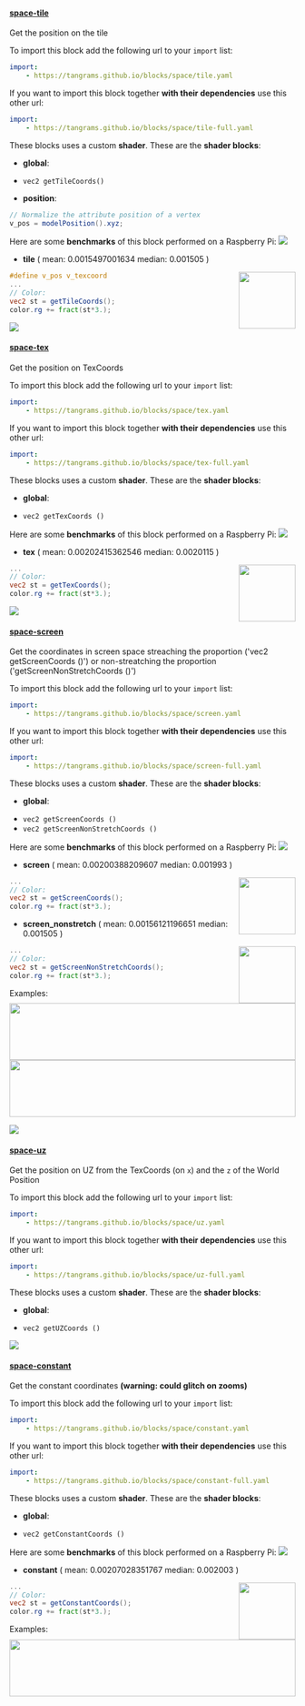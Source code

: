 

#### [space-tile](http://tangrams.github.io/blocks/#space-tile) <a href="https://github.com/tangrams/blocks/blob/gh-pages/space/tile.yaml" target="_blank"><i class="fa fa-github" aria-hidden="true"></i></a>

Get the position on the tile



To import this block add the following url to your `import` list:

```yaml
import:
    - https://tangrams.github.io/blocks/space/tile.yaml
```




If you want to import this block together **with their dependencies** use this other url:

```yaml
import:
    - https://tangrams.github.io/blocks/space/tile-full.yaml
```


These blocks uses a custom **shader**.
These are the **shader blocks**:

- **global**:
 + `vec2 getTileCoords()`
- **position**:

```glsl
// Normalize the attribute position of a vertex
v_pos = modelPosition().xyz;
```



Here are some **benchmarks** of this block performed on a Raspberry Pi:
[![](http://tangrams.github.io/blocks/./space/test/space-tile.png)](http://tangrams.github.io/blocks/test.html?test=./space/test/space-tile.json)

- **tile** ( mean: 0.0015497001634 median: 0.001505 )

<a href="http://thebookofshaders.com/edit.php#http://tangrams.github.io/blocks/./space/test/tile-tile.frag"><img src="http://tangrams.github.io/blocks/./space/test/tile-tile.png" style="width:100px; height:100px; float: right; left: 55px;"></a>

```glsl
#define v_pos v_texcoord
...
// Color:
vec2 st = getTileCoords();
color.rg += fract(st*3.);

```


![](https://mapzen.com/common/styleguide/images/divider/compass-red.png)


#### [space-tex](http://tangrams.github.io/blocks/#space-tex) <a href="https://github.com/tangrams/blocks/blob/gh-pages/space/tex.yaml" target="_blank"><i class="fa fa-github" aria-hidden="true"></i></a>

Get the position on TexCoords



To import this block add the following url to your `import` list:

```yaml
import:
    - https://tangrams.github.io/blocks/space/tex.yaml
```




If you want to import this block together **with their dependencies** use this other url:

```yaml
import:
    - https://tangrams.github.io/blocks/space/tex-full.yaml
```


These blocks uses a custom **shader**.
These are the **shader blocks**:

- **global**:
 + `vec2 getTexCoords ()`

Here are some **benchmarks** of this block performed on a Raspberry Pi:
[![](http://tangrams.github.io/blocks/./space/test/space-tex.png)](http://tangrams.github.io/blocks/test.html?test=./space/test/space-tex.json)

- **tex** ( mean: 0.00202415362546 median: 0.0020115 )

<a href="http://thebookofshaders.com/edit.php#http://tangrams.github.io/blocks/./space/test/tex-tex.frag"><img src="http://tangrams.github.io/blocks/./space/test/tex-tex.png" style="width:100px; height:100px; float: right; left: 55px;"></a>

```glsl
...
// Color:
vec2 st = getTexCoords();
color.rg += fract(st*3.);

```


![](https://mapzen.com/common/styleguide/images/divider/compass-red.png)


#### [space-screen](http://tangrams.github.io/blocks/#space-screen) <a href="https://github.com/tangrams/blocks/blob/gh-pages/space/screen.yaml" target="_blank"><i class="fa fa-github" aria-hidden="true"></i></a>

Get the coordinates in screen space streaching the proportion ('vec2 getScreenCoords ()') or non-streatching the proportion ('getScreenNonStretchCoords ()')



To import this block add the following url to your `import` list:

```yaml
import:
    - https://tangrams.github.io/blocks/space/screen.yaml
```




If you want to import this block together **with their dependencies** use this other url:

```yaml
import:
    - https://tangrams.github.io/blocks/space/screen-full.yaml
```


These blocks uses a custom **shader**.
These are the **shader blocks**:

- **global**:
 + `vec2 getScreenCoords ()`
 + `vec2 getScreenNonStretchCoords ()`

Here are some **benchmarks** of this block performed on a Raspberry Pi:
[![](http://tangrams.github.io/blocks/./space/test/space-screen.png)](http://tangrams.github.io/blocks/test.html?test=./space/test/space-screen.json)

- **screen** ( mean: 0.00200388209607 median: 0.001993 )

<a href="http://thebookofshaders.com/edit.php#http://tangrams.github.io/blocks/./space/test/screen-screen.frag"><img src="http://tangrams.github.io/blocks/./space/test/screen-screen.png" style="width:100px; height:100px; float: right; left: 55px;"></a>

```glsl
...
// Color:
vec2 st = getScreenCoords();
color.rg += fract(st*3.);

```


- **screen_nonstretch** ( mean: 0.00156121196651 median: 0.001505 )

<a href="http://thebookofshaders.com/edit.php#http://tangrams.github.io/blocks/./space/test/screen-screen_nonstretch.frag"><img src="http://tangrams.github.io/blocks/./space/test/screen-screen_nonstretch.png" style="width:100px; height:100px; float: right; left: 55px;"></a>

```glsl
...
// Color:
vec2 st = getScreenNonStretchCoords();
color.rg += fract(st*3.);

```


Examples:
<a href="https://mapzen.com/tangram/play/?scene=https://tangrams.github.io/tangram-sandbox/styles/press.yaml&lines=136-145" target="_blank">
<img src="https://tangrams.github.io/tangram-sandbox/styles/press.png" style="width: 100%; height: 100px; object-fit: cover;">
</a>
<a href="https://mapzen.com/tangram/play/?scene=https://tangrams.github.io/tangram-sandbox/styles/radar.yaml&lines=0-143" target="_blank">
<img src="https://tangrams.github.io/tangram-sandbox/styles/radar.png" style="width: 100%; height: 100px; object-fit: cover;">
</a>

![](https://mapzen.com/common/styleguide/images/divider/compass-red.png)


#### [space-uz](http://tangrams.github.io/blocks/#space-uz) <a href="https://github.com/tangrams/blocks/blob/gh-pages/space/uz.yaml" target="_blank"><i class="fa fa-github" aria-hidden="true"></i></a>

Get the position on UZ from the TexCoords (on `x`) and the `z` of the World Position



To import this block add the following url to your `import` list:

```yaml
import:
    - https://tangrams.github.io/blocks/space/uz.yaml
```




If you want to import this block together **with their dependencies** use this other url:

```yaml
import:
    - https://tangrams.github.io/blocks/space/uz-full.yaml
```


These blocks uses a custom **shader**.
These are the **shader blocks**:

- **global**:
 + `vec2 getUZCoords ()`

![](https://mapzen.com/common/styleguide/images/divider/compass-red.png)


#### [space-constant](http://tangrams.github.io/blocks/#space-constant) <a href="https://github.com/tangrams/blocks/blob/gh-pages/space/constant.yaml" target="_blank"><i class="fa fa-github" aria-hidden="true"></i></a>

Get the constant coordinates **(warning: could glitch on zooms)**



To import this block add the following url to your `import` list:

```yaml
import:
    - https://tangrams.github.io/blocks/space/constant.yaml
```




If you want to import this block together **with their dependencies** use this other url:

```yaml
import:
    - https://tangrams.github.io/blocks/space/constant-full.yaml
```


These blocks uses a custom **shader**.
These are the **shader blocks**:

- **global**:
 + `vec2 getConstantCoords ()`

Here are some **benchmarks** of this block performed on a Raspberry Pi:
[![](http://tangrams.github.io/blocks/./space/test/space-constant.png)](http://tangrams.github.io/blocks/test.html?test=./space/test/space-constant.json)

- **constant** ( mean: 0.00207028351767 median: 0.002003 )

<a href="http://thebookofshaders.com/edit.php#http://tangrams.github.io/blocks/./space/test/constant-constant.frag"><img src="http://tangrams.github.io/blocks/./space/test/constant-constant.png" style="width:100px; height:100px; float: right; left: 55px;"></a>

```glsl
...
// Color:
vec2 st = getConstantCoords();
color.rg += fract(st*3.);

```


Examples:
<a href="https://mapzen.com/tangram/play/?scene=https://tangrams.github.io/tangram-sandbox/styles/grain-area.yaml&lines=26" target="_blank">
<img src="https://tangrams.github.io/tangram-sandbox/styles/grain-area.png" style="width: 100%; height: 100px; object-fit: cover;">
</a>
